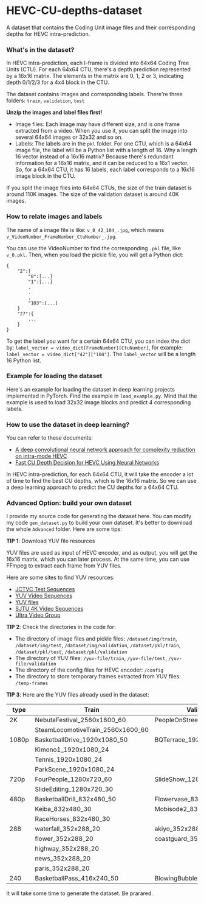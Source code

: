 # HEVC-CU-depths-dataset
A dataset that contains the Coding Unit image files and their corresponding depths for HEVC intra-prediction.

### What's in the dataset?

In HEVC intra-prediction, each I-frame is divided into 64x64 Coding Tree Units (CTU). For each 64x64 CTU, there's a depth prediction represented by a 16x16 matrix. The elements in the matrix are 0, 1, 2 or 3, indicating depth 0/1/2/3 for a 4x4 block in the CTU.

The dataset contains images and corresponding labels. There're three folders: ```train```, ```validation```, ```test```

**Unzip the images and label files first!**

- Image files: Each image may have different size, and is one frame extracted from a video. When you use it, you can split the image into several 64x64 images or 32x32 and so on.
- Labels: The labels are in the ```pkl``` folder. For one CTU, which is a 64x64 image file, the label will be a Python list with a length of 16. Why a length 16 vector instead of a 16x16 matrix? Because there's redundant information for a 16x16 matrix, and it can be reduced to a 16x1 vector. So, for a 64x64 CTU, it has 16 labels, each label corresponds to a 16x16 image block in the CTU.

If you split the image files into 64x64 CTUs, the size of the train dataset is around 110K images. The size of the validation dataset is around 40K images.

### How to relate images and labels

The name of a image file is like: ```v_0_42_104_.jpg```, which means ```v_VideoNumber_FrameNumber_CtuNumber_.jpg```.

You can use the VideoNumber to find the corresponding ```.pkl``` file, like ```v_0.pkl```. Then, when you load the pickle file, you will get a Python dict:
```
{
    "2":{
        "0":[...]
        "1":[...]
        .
        .
        .
        "103":[...]
    }
    "27":{
        ...
    }
}
```

To get the label you want for a certain 64x64 CTU, you can index the dict by: ```label_vector = video_dict[FrameNumber][CtuNumber]```, for example: ```label_vector = video_dict["42"]["104"]```. The ```label_vector``` will be a length 16 Python list.

### Example for loading the dataset

Here's an example for loading the dataset in deep learning projects implemented in PyTorch. Find the example in ```load_example.py```. Mind that the example is used to load 32x32 image blocks and predict 4 corresponding labels.

### How to use the dataset in deep learning?

You can refer to these documents:

- [A deep convolutional neural network approach for complexity reduction on intra-mode HEVC](https://ieeexplore.ieee.org/document/8019316)
- [Fast CU Depth Decision for HEVC Using Neural Networks](https://ieeexplore.ieee.org/document/8361836)

In HEVC intra-prediction, for each 64x64 CTU, it will take the encoder a lot of time to find the best CU depths, which is the 16x16 matrix. So we can use a deep learning approach to predict the CU depths for a 64x64 CTU.

### Advanced Option: build your own dataset

I provide my source code for generating the dataset here. You can modify my code ```gen_dataset.py``` to build your own dataset. It's better to download the whole ```Advanced``` folder. Here are some tips:

**TIP 1**: Download YUV file resources

YUV files are used as input of HEVC encoder, and as output, you will get the 16x16 matrix, which you can later process. At the same time, you can use FFmpeg to extract each frame from YUV files.

Here are some sites to find YUV resources:

- [JCTVC Test Sequences](http://www.ucodec.com/resources.html)
- [YUV Video Sequences](http://trace.eas.asu.edu/yuv/)
- [YUV files](http://www.sunrayimage.com/examples.html)
- [ SJTU 4K Video Sequences](http://medialab.sjtu.edu.cn/web4k/index.html)
- [Ultra Video Group](http://ultravideo.cs.tut.fi/#testsequences)

**TIP 2**: Check the directories in the code for:
- The directory of image files and pickle files: ```/dataset/img/train```, ```/dataset/img/test```, ```/dataset/img/validation```, ```/dataset/pkl/train```, ```/dataset/pkl/test```, ```/dataset/pkl/validation```
- The directory of YUV files: ```/yuv-file/train```, ```/yuv-file/test```, ```/yuv-file/validation```
- The directory of the config files for HEVC encoder: ```/config```
- The directory to store temporary frames extracted from YUV files: ```/temp-frames```

**TIP 3**: Here are the YUV files already used in the dataset:

| type  |               Train               |         Validation          |              Test              |
| ----- | --------------------------------- | --------------------------- | ------------------------------ |
| 2K    | NebutaFestival_2560x1600_60       | PeopleOnStreet_2560x1600_30 | Traffic_2560x1600_30           |
|       | SteamLocomotiveTrain_2560x1600_60 |                             |                                |
| 1080p | BasketballDrive_1920x1080_50      | BQTerrace_1920x1080_60      | Cactus_1920x1080_50            |
|       | Kimono1_1920x1080_24              |                             |                                |
|       | Tennis_1920x1080_24               |                             |                                |
|       | ParkScene_1920x1080_24            |                             |                                |
| 720p  | FourPeople_1280x720_60            | SlideShow_1280x720_20       | KristenAndSara_1280x720_60     |
|       | SlideEditing_1280x720_30          |                             |                                |
| 480p  | BasketballDrill_832x480_50        | Flowervase_832x480_30       | BQMall_832x480_60              |
|       | Keiba_832x480_30                  | Mobisode2_832x480_30        | PartyScene_832x480_50          |
|       | RaceHorses_832x480_30             |                             |                                |
| 288   | waterfall_352x288_20              | akiyo_352x288_20            | container_352x288_20           |
|       | flower_352x288_20                 | coastguard_352x288_20       |                                |
|       | highway_352x288_20                |                             |  |
|       | news_352x288_20                   |                             |                                |
|       | paris_352x288_20                  |                             |                                |
| 240   | BasketballPass_416x240_50         | BlowingBubbles_416x240_50   | BQSquare_416x240_60            |

It will take some time to generate the dataset. Be prarared.
